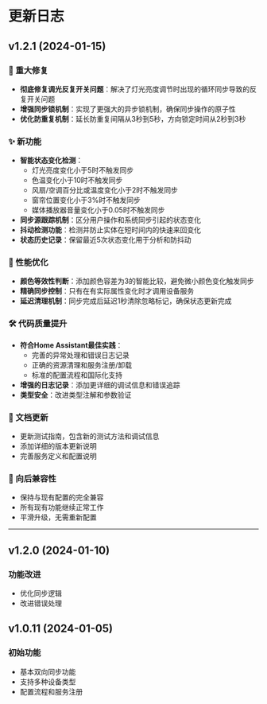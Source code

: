 # 更新日志

## v1.2.1 (2024-01-15)

### 🔧 重大修复
- **彻底修复调光反复开关问题**：解决了灯光亮度调节时出现的循环同步导致的反复开关问题
- **增强同步锁机制**：实现了更强大的异步锁机制，确保同步操作的原子性
- **优化防重复机制**：延长防重复间隔从3秒到5秒，方向锁定时间从2秒到3秒

### ✨ 新功能
- **智能状态变化检测**：
  - 灯光亮度变化小于5时不触发同步
  - 色温变化小于10时不触发同步
  - 风扇/空调百分比或温度变化小于2时不触发同步
  - 窗帘位置变化小于3%时不触发同步
  - 媒体播放器音量变化小于0.05时不触发同步
- **同步源跟踪机制**：区分用户操作和系统同步引起的状态变化
- **抖动检测功能**：检测并防止实体在短时间内的快速来回变化
- **状态历史记录**：保留最近5次状态变化用于分析和防抖动

### 🚀 性能优化
- **颜色等效性判断**：添加颜色容差为3的智能比较，避免微小颜色变化触发同步
- **精确同步控制**：只有在有实际属性变化时才调用设备服务
- **延迟清理机制**：同步完成后延迟1秒清除忽略标记，确保状态更新完成

### 🛠️ 代码质量提升
- **符合Home Assistant最佳实践**：
  - 完善的异常处理和错误日志记录
  - 正确的资源清理和服务注册/卸载
  - 标准的配置流程和国际化支持
- **增强的日志记录**：添加更详细的调试信息和错误追踪
- **类型安全**：改进类型注解和参数验证

### 📝 文档更新
- 更新测试指南，包含新的测试方法和调试信息
- 添加详细的版本更新说明
- 完善服务定义和配置说明

### 🔄 向后兼容性
- 保持与现有配置的完全兼容
- 所有现有功能继续正常工作
- 平滑升级，无需重新配置

---

## v1.2.0 (2024-01-10)

### 功能改进
- 优化同步逻辑
- 改进错误处理

## v1.0.11 (2024-01-05)

### 初始功能
- 基本双向同步功能
- 支持多种设备类型
- 配置流程和服务注册